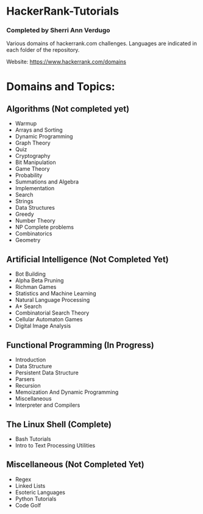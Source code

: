 # HackerRank-Tutorials 

### Completed by Sherri Ann Verdugo

Various domains of hackerrank.com challenges. Languages are indicated in each folder of the repository.

Website: https://www.hackerrank.com/domains

# Domains and Topics: 

## Algorithms (Not completed yet)

* Warmup
* Arrays and Sorting
* Dynamic Programming
* Graph Theory
* Quiz
* Cryptography
* Bit Manipulation
* Game Theory
* Probability
* Summations and Algebra
* Implementation
* Search
* Strings
* Data Structures
* Greedy
* Number Theory
* NP Complete problems
* Combinatorics
* Geometry

## Artificial Intelligence (Not Completed Yet)

* Bot Building
* Alpha Beta Pruning
* Richman Games
* Statistics and Machine Learning
* Natural Language Processing
* A* Search
* Combinatorial Search Theory
* Cellular Automaton Games
* Digital Image Analysis

## Functional Programming (In Progress)

* Introduction
* Data Structure
* Persistent Data Structure
* Parsers
* Recursion
* Memoization And Dynamic Programming
* Miscellaneous
* Interpreter and Compilers

## The Linux Shell (Complete)

* Bash Tutorials
* Intro to Text Processing Utilities

## Miscellaneous (Not Completed Yet)

* Regex
* Linked Lists
* Esoteric Languages
* Python Tutorials
* Code Golf
